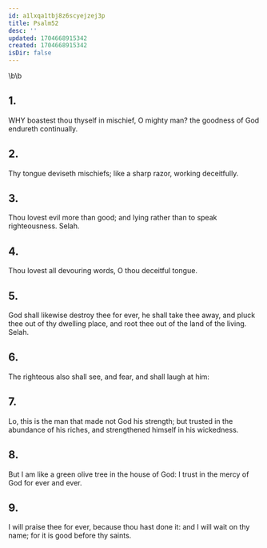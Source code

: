 ```yaml
---
id: a1lxqa1tbj8z6scyejzej3p
title: Psalm52
desc: ''
updated: 1704668915342
created: 1704668915342
isDir: false
---
```

\b\b
## 1.
WHY boastest thou thyself in mischief, O mighty man?  the goodness of God endureth continually.
## 2.
Thy tongue deviseth mischiefs; like a sharp razor, working deceitfully.
## 3.
Thou lovest evil more than good; and lying rather than to speak righteousness.  Selah.
## 4.
Thou lovest all devouring words, O thou deceitful tongue.
## 5.
God shall likewise destroy thee for ever, he shall take thee away, and pluck thee out of thy dwelling place, and root thee out of the land of the living.  Selah.
## 6.
The righteous also shall see, and fear, and shall laugh at him:
## 7.
Lo, this is the man that made not God his strength; but trusted in the abundance of his riches, and strengthened himself in his wickedness.
## 8.
But I am like a green olive tree in the house of God: I trust in the mercy of God for ever and ever.
## 9.
I will praise thee for ever, because thou hast done it: and I will wait on thy name; for it is good before thy saints.
